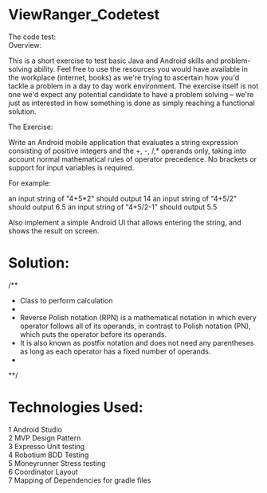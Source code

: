 # ViewRanger_Codetest

The code test: </br>
Overview:

This is a short exercise to test basic Java and Android skills and problem-solving ability. Feel free to use the resources you would have available in the workplace (internet, books) as we're trying to ascertain how you'd tackle a problem in a day to day work environment. The exercise itself is not one we'd expect any potential candidate to have a problem solving – we're just as interested in how something is done as simply reaching a functional solution.

The Exercise:

Write an Android mobile application that evaluates a string expression consisting of positive integers and the +, -, /,* operands only, taking into account normal mathematical rules of operator precedence. No brackets or support for input variables is required.

For example:

an input string of "4+5*2" should output 14
an input string of "4+5/2" should output 6.5
an input string of "4+5/2-1" should output 5.5

Also implement a simple Android UI that allows entering the string, and shows the result on screen.


# Solution:  </br>

/**
 * Class to perform calculation
 *
 * Reverse Polish notation (RPN) is a mathematical notation in which every operator follows all of its operands, in contrast to Polish notation (PN), which puts the operator before its operands.
 * It is also known as postfix notation and does not need any parentheses as long as each operator has a fixed number of operands.
 *
**/

# Technologies Used:  </br>
1 Android Studio </br>
2 MVP Design Pattern </br>
3 Expresso Unit testing </br>
4 Robotium BDD Testing </br>
5 Moneyrunner Stress testing </br>
6 Coordinator Layout </br>
7 Mapping of Dependencies for gradle files

